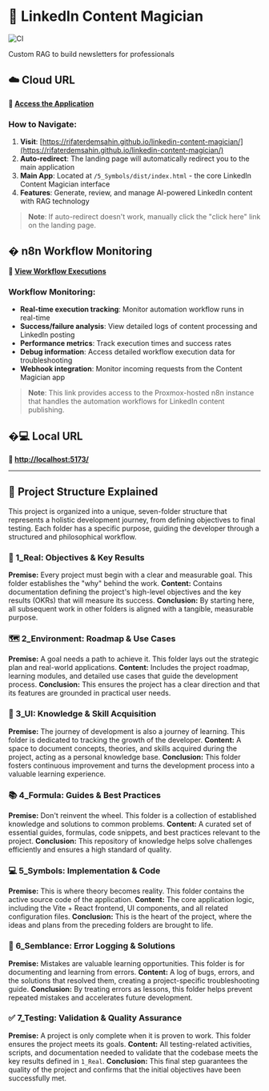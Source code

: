 # 🚀 LinkedIn Content Magician

![CI](https://github.com/rifaterdemsahin/linkedin-content-magician/actions/workflows/static.yml/badge.svg)

Custom RAG to build newsletters for professionals

## ☁️ Cloud URL

**🔗 [Access the Application](https://rifaterdemsahin.github.io/linkedin-content-magician/)**

### How to Navigate:
1. **Visit**: [https://rifaterdemsahin.github.io/linkedin-content-magician/](https://rifaterdemsahin.github.io/linkedin-content-magician/)
2. **Auto-redirect**: The landing page will automatically redirect you to the main application
3. **Main App**: Located at `/5_Symbols/dist/index.html` - the core LinkedIn Content Magician interface
4. **Features**: Generate, review, and manage AI-powered LinkedIn content with RAG technology

> **Note**: If auto-redirect doesn't work, manually click the "click here" link on the landing page.

## � n8n Workflow Monitoring

**🔗 [View Workflow Executions](https://n8n.rifaterdemsahin.com/workflow/u8PdboUp5JCCPv55/executions)**

### Workflow Monitoring:
- **Real-time execution tracking**: Monitor automation workflow runs in real-time
- **Success/failure analysis**: View detailed logs of content processing and LinkedIn posting
- **Performance metrics**: Track execution times and success rates
- **Debug information**: Access detailed workflow execution data for troubleshooting
- **Webhook integration**: Monitor incoming requests from the Content Magician app

> **Note**: This link provides access to the Proxmox-hosted n8n instance that handles the automation workflows for LinkedIn content publishing.

## �💻 Local URL

**🔗 [http://localhost:5173/](http://localhost:5173/)**

---

## 📂 Project Structure Explained

This project is organized into a unique, seven-folder structure that represents a holistic development journey, from defining objectives to final testing. Each folder has a specific purpose, guiding the developer through a structured and philosophical workflow.

### 🎯 1_Real: Objectives & Key Results
**Premise:** Every project must begin with a clear and measurable goal. This folder establishes the "why" behind the work.
**Content:** Contains documentation defining the project's high-level objectives and the key results (OKRs) that will measure its success.
**Conclusion:** By starting here, all subsequent work in other folders is aligned with a tangible, measurable purpose.

### 🗺️ 2_Environment: Roadmap & Use Cases
**Premise:** A goal needs a path to achieve it. This folder lays out the strategic plan and real-world applications.
**Content:** Includes the project roadmap, learning modules, and detailed use cases that guide the development process.
**Conclusion:** This ensures the project has a clear direction and that its features are grounded in practical user needs.

### 🧠 3_UI: Knowledge & Skill Acquisition
**Premise:** The journey of development is also a journey of learning. This folder is dedicated to tracking the growth of the developer.
**Content:** A space to document concepts, theories, and skills acquired during the project, acting as a personal knowledge base.
**Conclusion:** This folder fosters continuous improvement and turns the development process into a valuable learning experience.

### 📚 4_Formula: Guides & Best Practices
**Premise:** Don't reinvent the wheel. This folder is a collection of established knowledge and solutions to common problems.
**Content:** A curated set of essential guides, formulas, code snippets, and best practices relevant to the project.
**Conclusion:** This repository of knowledge helps solve challenges efficiently and ensures a high standard of quality.

### 💻 5_Symbols: Implementation & Code
**Premise:** This is where theory becomes reality. This folder contains the active source code of the application.
**Content:** The core application logic, including the Vite + React frontend, UI components, and all related configuration files.
**Conclusion:** This is the heart of the project, where the ideas and plans from the preceding folders are brought to life.

### 🐞 6_Semblance: Error Logging & Solutions
**Premise:** Mistakes are valuable learning opportunities. This folder is for documenting and learning from errors.
**Content:** A log of bugs, errors, and the solutions that resolved them, creating a project-specific troubleshooting guide.
**Conclusion:** By treating errors as lessons, this folder helps prevent repeated mistakes and accelerates future development.

### ✅ 7_Testing: Validation & Quality Assurance
**Premise:** A project is only complete when it is proven to work. This folder ensures the project meets its goals.
**Content:** All testing-related activities, scripts, and documentation needed to validate that the codebase meets the key results defined in `1_Real`.
**Conclusion:** This final step guarantees the quality of the project and confirms that the initial objectives have been successfully met.
